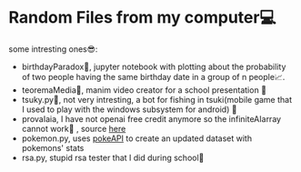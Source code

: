 # Random Files from my computer:computer:

some intresting ones:sunglasses::
* birthdayParadox:moyai:, jupyter notebook with plotting about the probability of two people having the same birthday date in a group of n people:chart_with_upwards_trend:.
* teoremaMedia:memo:, manim video creator for a school presentation	:robot:
* tsuky.py:rabbit:, not very intresting, a bot for fishing in tsuki(mobile game that I used to play with the windows subsystem for android)	:rabbit2:
* provaIaia, I have not openai free credit anymore so the infiniteAIarray cannot work:money_with_wings:	, source [here](https://github.com/ianb/infinite-ai-array)
* pokemon.py, uses [pokeAPI](https://github.com/PokeAPI/pokeapi) to create an updated dataset with pokemons' stats
* rsa.py, stupid rsa tester that I did during school:school: